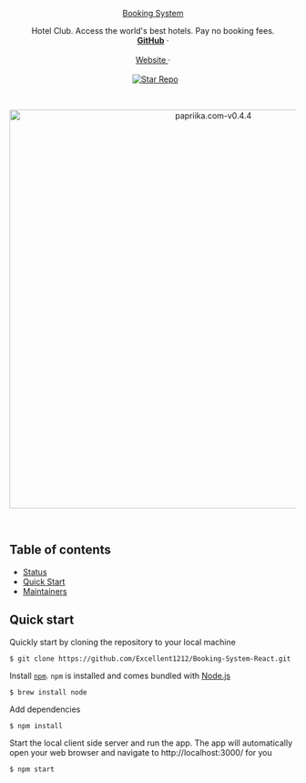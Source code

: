 <p align="center">
  <a href="https://papriika.com">
  Booking System
  </a>
  <p align="center">
    Hotel Club. Access the world's best hotels. Pay no booking fees.
    <br/>
    <a href="https://github.com/Excellent1212/Booking-System-React"><strong>GitHub</strong></a>
    &middot;
    <br/>
    <br/>
    <a href="https://github.com/Excellent1212/Booking-System-React">
      Website
    </a>
    &middot;
    <br/>
    <br/>
    &nbsp;
    <a href="https://github.com/Excellent1212/Booking-System-React">
      <img src="https://img.shields.io/github/stars/papriika/papriika.com.svg?style=social&label=Star&maxAge=2592000" alt="Star Repo">
    </a>
    <br/>
  </p>
</p>
<br/>
<p align="center">
  <img width="700" alt="papriika.com-v0.4.4" src="https://user-images.githubusercontent.com/1711854/52493286-1000f680-2b99-11e9-9119-bf5f490e381e.jpg">
</p>
<br/>

## Table of contents

- [Status](#status)
- [Quick Start](#quick-start)
- [Maintainers](#maintainers)


## Quick start

Quickly start by cloning the repository to your local machine

```
$ git clone https://github.com/Excellent1212/Booking-System-React.git
```

Install [`npm`](https://www.npmjs.com/get-npm). `npm` is installed and comes bundled with [Node.js](https://nodejs.org/en/download/package-manager/)

```
$ brew install node
```

Add dependencies

```
$ npm install
```

Start the local client side server and run the app. The app will automatically open your web browser and navigate to http://localhost:3000/ for you

```
$ npm start
```



